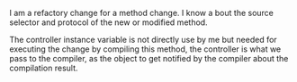 I am a refactory change for a method change. I know a bout the 
source selector and protocol of the new or modified method. 

The controller instance variable is not directly use by me but needed for executing the change by compiling this
method, the controller is what we pass to the compiler, as the object to get notified by the compiler about the compilation result.
